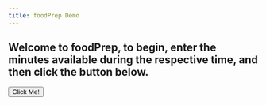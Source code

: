 ```yaml
---
title: foodPrep Demo
---
```

<head>
<meta name="viewport" content="width=device-width, initial-scale=1">
<style>
table{
    table-layout: fixed;
    width: 750px; 
}

.textInputs {
	width: 80px;
}

.dropbtn {
    background-color: #4CAF50;
    color: white;
    padding: 2px;
    font-size: 16px;
    border: none;
	width: 80px;
	height: 20px;
	white-space: nowrap;
}

.dropdown {
    position: relative;
    display: inline-block;
}

.dropdown-content {
    display: none;
    position: absolute;
	white-space: nowrap;
	right: 0;
    background-color: #f1f1f1;
    min-width: 160px;
    box-shadow: 0px 8px 16px 0px rgba(0,0,0,0.2);
    z-index: 1;
}

.dropdown-content b {
    color: black;
    padding: 12px 16px;
    text-decoration: none;
    display: block;
}

.dropdown:hover .dropdown-content {
    display: block;
}

.dropdown:hover .dropbtn {
    background-color: #3e8e41;
}
</style>
</head>
<body>
<h2>Welcome to foodPrep, to begin, enter the minutes available during the respective time, and then click the button below.</h2><p>
<button type="button" onclick="sendData()" id = "butt">Click Me!</button>
<table id="stuff">
</table>
<script>
	var day;
	var hour;
	var timeTable = new Array(24).fill(new Array(8));
	tableText = '<tr><th>Time</th><th>Sunday</th><th>Monday</th><th>Tuesday</th><th>Wednesday</th><th>Thursday</th><th>Friday</th><th>Saturday</th></tr>';
	for(hour=0; hour<timeTable.length; hour++){
		tableText += '<tr><th>';
		if(hour == 0 || hour == 12){
			tableText += '12:00 ';
		}else{
			tableText += (hour % 12).toString() + ':00 ';
		}
		if(hour > 11){
			tableText += "PM";
		}else{
			tableText += "AM";
		}
		for(day=1; day<timeTable[hour].length; day++){
			tableText += '<th><input type="number" id="';
			tableText += day.toString() + ',' + hour.toString();
			tableText += '" value="0" class="textInputs"/></th>';
		}
		tableText += '</tr>';
	}
	var myTable = document.getElementById('stuff');
	myTable.innerHTML = tableText;

	function sendData() {
		var rawData;
		var day;
		var hour;
		var cell;
		var array;
		for(hour = 0; hour < 24; hour++){
			for(day = 1; day < 8; day++){
				cell = document.getElementById(day.toString() + ',' + hour.toString());
				if(cell.value > 0){
					array = {
						start: hour,
						time: cell.value,
						day: day-1
					};
					rawData.push(array);
				}
			}
		}
		var data = {data: JSON.stringify(rawData)};
		var XHR = new XMLHttpRequest();
		var urlEncodedData = "";
		var urlEncodedDataPairs = [];
		var name;

		// Turn the data object into an array of URL-encoded key/value pairs.
		for(name in data) {
			urlEncodedDataPairs.push(encodeURIComponent(name) + '=' + encodeURIComponent(data[name]));
		}

		// Combine the pairs into a single string and replace all %-encoded spaces to 
		// the '+' character; matches the behaviour of browser form submissions.
		urlEncodedData = urlEncodedDataPairs.join('&').replace(/%20/g, '+');

		// Define what happens on successful data submission
		XHR.addEventListener('load', function(event) {
			var obj = JSON.parse(XHR.responseText);
			var day;
			var hour;
			var myTable = document.getElementById('stuff');
			for(day = 1; day < timeTable[0].length; day++){
				for(hour = 0; hour < obj[day-1].length; hour++){
					tableText = '<th><div class="dropdown"><button class="dropbtn"><center>';
					tableText += obj[day-1][hour].name;
					tableText += '</center></button><div class="dropdown-content">';
					tableText += '<center><b>' + obj[day-1][hour].name + '</b></center>';
					tableText += '<b>Preparation Time: ';
					tableText += obj[day-1][hour].preptime.toString();
					tableText += ' minutes</b><b>Ingredients:</b>';
					var numIng;
					for(numIng = 0; numIng < obj[day-1][hour].ingredients.length; numIng++){
						tableText += '<b>&emsp;&#8226;';
						tableText += obj[day-1][hour].ingredients[numIng].name;
						tableText += '</b>';
					}
					tableText += '<b>Steps:</b>';
					var numStep;
					for(numStep = 0; numStep < obj[day-1][hour].steps.length; numStep++){
						tableText += '<b>&emsp;' + (numStep + 1).toString() + ': ';
						tableText += obj[day-1][hour].steps[numStep];
						tableText += '</b>';
					}
					
					tableText += '</div></div></th>';
					myTable.rows[obj[day-1][hour].time].cells[day].innerHTML = tableText;
				}
			}
		});

		// Define what happens in case of error
		XHR.addEventListener('error', function(event) {
			alert('Oops! Something went wrong.');
		});

		// Set up our request
		XHR.open('POST', 'https://mealplan.mccarty.io/foodplan');

		// Add the required HTTP header for form data POST requests
		XHR.setRequestHeader('Content-Type', 'application/x-www-form-urlencoded');

		// Finally, send our data.
		XHR.send(urlEncodedData);

	}
</script>